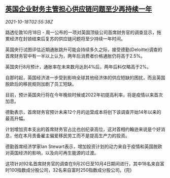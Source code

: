 <!--1634527862000-->
[英国企业财务主管担心供应链问题至少再持续一年](https://cn.reuters.com/article/uk-cfo-survey-supply-chain-1018-idCNKBS2H8070)
------

<div><i>2021-10-18T02:55:38Z</i></div><p>路透伦敦10月18日 - 周一公布的一项对英国顶级公司首席财务官的调查显示，拖累经济在封锁结束后复苏的供应链问题将至少持续一年时间。</p><p>英国央行试图评估近期通胀跳升可能会持续多久之际，接受德勤(Deloitte)调查的首席财务官中有一半以上认为，两年后消费者价格通胀仍将高于2.5%。</p><p>英国央行8月预计，通胀率在未来数月达到4%后，两年后料仅略高于2%。</p><p>自那时起，英国经济进一步受到影响全球其他经济体的供应短缺的困扰，而且英国脱欧后的移民规则加剧了员工短缺。</p><p>目前，预计英国央行将在今年晚些时候或2022年初提高利率，将是疫情以来首次加息。</p><p>德勤表示，首席财务官预计未来12个月的运营成本将创下该调查开始14年以来的最高升幅。</p><p>计划增加资本支出的首席财务官占比也创纪录高位，这对首相约翰逊来说是个好消息，他在本月责备雇主偏爱移民劳工而不是提高生产力的投资。</p><p>德勤首席经济学家Ian Stewart表示，增加投资计划的动力来自于疫情和英国脱欧对英国经济的影响，以及向可再生能源的过渡。</p><p>这项针对92名首席财务官的调查在9月20日至10月4日期间进行，其中18名来自富时100指数成分股公司，32名来自富时250指数成分股公司。(完)</p>
